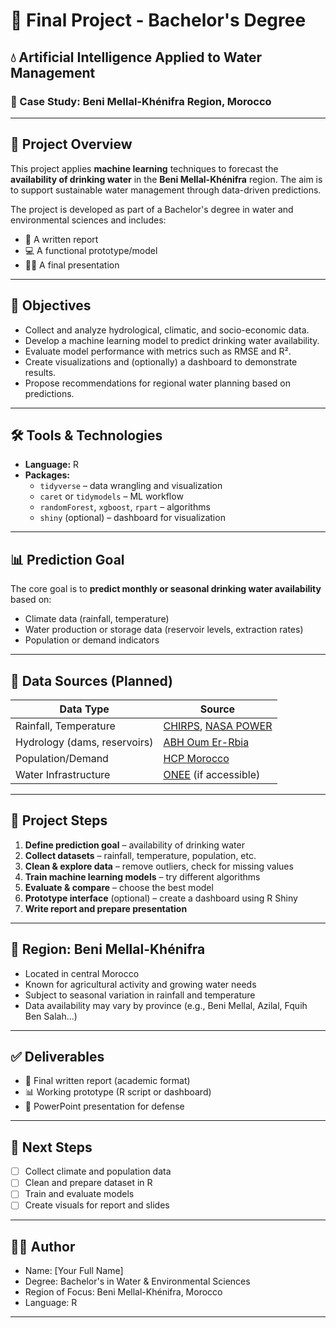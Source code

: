 # 📘 Final Project - Bachelor's Degree

## 💧 Artificial Intelligence Applied to Water Management  
### 📍 Case Study: Beni Mellal-Khénifra Region, Morocco

---

## 🧠 Project Overview

This project applies **machine learning** techniques to forecast the **availability of drinking water** in the **Beni Mellal-Khénifra** region. The aim is to support sustainable water management through data-driven predictions.

The project is developed as part of a Bachelor's degree in water and environmental sciences and includes:

- 📄 A written report  
- 💻 A functional prototype/model  
- 🧑‍🏫 A final presentation  

---

## 🎯 Objectives

- Collect and analyze hydrological, climatic, and socio-economic data.
- Develop a machine learning model to predict drinking water availability.
- Evaluate model performance with metrics such as RMSE and R².
- Create visualizations and (optionally) a dashboard to demonstrate results.
- Propose recommendations for regional water planning based on predictions.

---

## 🛠️ Tools & Technologies

- **Language:** R  
- **Packages:** 
  - `tidyverse` – data wrangling and visualization
  - `caret` or `tidymodels` – ML workflow
  - `randomForest`, `xgboost`, `rpart` – algorithms
  - `shiny` (optional) – dashboard for visualization

---

## 📊 Prediction Goal

The core goal is to **predict monthly or seasonal drinking water availability** based on:

- Climate data (rainfall, temperature)
- Water production or storage data (reservoir levels, extraction rates)
- Population or demand indicators

---

## 📁 Data Sources (Planned)

| Data Type             | Source |
|----------------------|--------|
| Rainfall, Temperature | [CHIRPS](https://www.chc.ucsb.edu/data/chirps), [NASA POWER](https://power.larc.nasa.gov/) |
| Hydrology (dams, reservoirs) | [ABH Oum Er-Rbia](http://www.abh-ouerra.com/) |
| Population/Demand     | [HCP Morocco](https://www.hcp.ma) |
| Water Infrastructure  | [ONEE](https://www.one.org.ma/) (if accessible) |

---

## 🔄 Project Steps

1. **Define prediction goal** – availability of drinking water
2. **Collect datasets** – rainfall, temperature, population, etc.
3. **Clean & explore data** – remove outliers, check for missing values
4. **Train machine learning models** – try different algorithms
5. **Evaluate & compare** – choose the best model
6. **Prototype interface** (optional) – create a dashboard using R Shiny
7. **Write report and prepare presentation**

---

## 📌 Region: Beni Mellal-Khénifra

- Located in central Morocco
- Known for agricultural activity and growing water needs
- Subject to seasonal variation in rainfall and temperature
- Data availability may vary by province (e.g., Beni Mellal, Azilal, Fquih Ben Salah…)

---

## ✅ Deliverables

- 📄 Final written report (academic format)
- 📊 Working prototype (R script or dashboard)
- 🎤 PowerPoint presentation for defense

---

## 🧠 Next Steps

- [ ] Collect climate and population data
- [ ] Clean and prepare dataset in R
- [ ] Train and evaluate models
- [ ] Create visuals for report and slides

---

## 👨‍💻 Author

- Name: [Your Full Name]  
- Degree: Bachelor's in Water & Environmental Sciences  
- Region of Focus: Beni Mellal-Khénifra, Morocco  
- Language: R  

---


